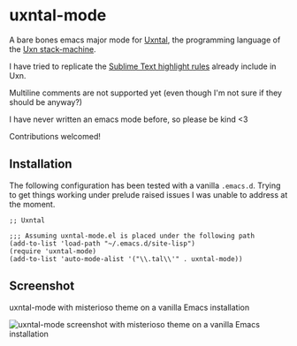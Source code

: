 # uxntal-mode

A bare bones emacs major mode for [Uxntal](https://wiki.xxiivv.com/site/uxntal.html), the programming language of the [Uxn stack-machine](https://wiki.xxiivv.com/site/uxn.html).

I have tried to replicate the [Sublime Text highlight rules](https://git.sr.ht/~rabbits/uxn/tree/master/item/etc/tal.sublime-syntax) already include in Uxn.

Multiline comments are not supported yet (even though I'm not sure if they should be anyway?)

I have never written an emacs mode before, so please be kind <3

Contributions welcomed!

## Installation

The following configuration has been tested with a vanilla `.emacs.d`. Trying to get things working under prelude raised issues I was unable to address at the moment. 

```elisp
;; Uxntal

;;; Assuming uxntal-mode.el is placed under the following path
(add-to-list 'load-path "~/.emacs.d/site-lisp")
(require 'uxntal-mode)
(add-to-list 'auto-mode-alist '("\\.tal\\'" . uxntal-mode))
```

## Screenshot

uxntal-mode with misterioso theme on a vanilla Emacs installation

![uxntal-mode screenshot with misterioso theme on a vanilla Emacs installation](uxntal-mode.png)